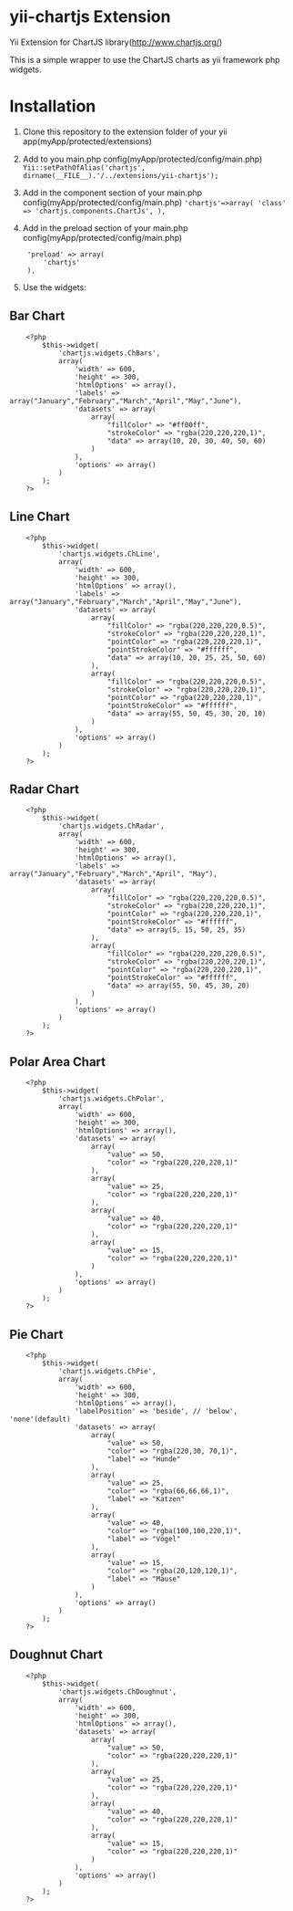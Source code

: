 yii-chartjs Extension
=====================

Yii Extension for ChartJS library(http://www.chartjs.org/)

This is a simple wrapper to use the ChartJS charts as yii framework php widgets.

Installation
============
1. Clone this repository to the extension folder of your yii app(myApp/protected/extensions)

2. Add to you main.php config(myApp/protected/config/main.php)
`Yii::setPathOfAlias('chartjs', dirname(__FILE__).'/../extensions/yii-chartjs');`

3. Add in the component section of your main.php config(myApp/protected/config/main.php)
`'chartjs'=>array(
    'class' => 'chartjs.components.ChartJs',
),`

4. Add in the preload section of your main.php config(myApp/protected/config/main.php)  

        'preload' => array(
            'chartjs'
        ),

5. Use the widgets:
    
Bar Chart
---------

        <?php 
            $this->widget(
                'chartjs.widgets.ChBars', 
                array(
                    'width' => 600,
                    'height' => 300,
                    'htmlOptions' => array(),
                    'labels' => array("January","February","March","April","May","June"),
                    'datasets' => array(
                        array(
                            "fillColor" => "#ff00ff",
                            "strokeColor" => "rgba(220,220,220,1)",
                            "data" => array(10, 20, 30, 40, 50, 60)
                        )       
                    ),
                    'options' => array()
                )
            ); 
        ?>

Line Chart
----------

        <?php 
            $this->widget(
                'chartjs.widgets.ChLine', 
                array(
                    'width' => 600,
                    'height' => 300,
                    'htmlOptions' => array(),
                    'labels' => array("January","February","March","April","May","June"),
                    'datasets' => array(
                        array(
                            "fillColor" => "rgba(220,220,220,0.5)",
                            "strokeColor" => "rgba(220,220,220,1)",
                            "pointColor" => "rgba(220,220,220,1)",
                            "pointStrokeColor" => "#ffffff",
                            "data" => array(10, 20, 25, 25, 50, 60)
                        ),
                        array(
                            "fillColor" => "rgba(220,220,220,0.5)",
                            "strokeColor" => "rgba(220,220,220,1)",
                            "pointColor" => "rgba(220,220,220,1)",
                            "pointStrokeColor" => "#ffffff",
                            "data" => array(55, 50, 45, 30, 20, 10)
                        )      
                    ),
                    'options' => array()
                )
            ); 
        ?>

Radar Chart
-----------

        <?php 
            $this->widget(
                'chartjs.widgets.ChRadar', 
                array(
                    'width' => 600,
                    'height' => 300,
                    'htmlOptions' => array(),
                    'labels' => array("January","February","March","April", "May"),
                    'datasets' => array(
                        array(
                            "fillColor" => "rgba(220,220,220,0.5)",
                            "strokeColor" => "rgba(220,220,220,1)",
                            "pointColor" => "rgba(220,220,220,1)",
                            "pointStrokeColor" => "#ffffff",
                            "data" => array(5, 15, 50, 25, 35)
                        ),
                        array(
                            "fillColor" => "rgba(220,220,220,0.5)",
                            "strokeColor" => "rgba(220,220,220,1)",
                            "pointColor" => "rgba(220,220,220,1)",
                            "pointStrokeColor" => "#ffffff",
                            "data" => array(55, 50, 45, 30, 20)
                        )      
                    ),
                    'options' => array()
                )
            ); 
        ?>

Polar Area Chart
----------------

        <?php 
            $this->widget(
                'chartjs.widgets.ChPolar', 
                array(
                    'width' => 600,
                    'height' => 300,
                    'htmlOptions' => array(),
                    'datasets' => array(
                        array(
                            "value" => 50,
                            "color" => "rgba(220,220,220,1)"
                        ),
                        array(
                            "value" => 25,
                            "color" => "rgba(220,220,220,1)"
                        ),
                        array(
                            "value" => 40,
                            "color" => "rgba(220,220,220,1)"
                        ),
                        array(
                            "value" => 15,
                            "color" => "rgba(220,220,220,1)"
                        )
                    ),
                    'options' => array()
                )
            ); 
        ?>
        
Pie Chart
---------

        <?php 
            $this->widget(
                'chartjs.widgets.ChPie', 
                array(
                    'width' => 600,
                    'height' => 300,
                    'htmlOptions' => array(),
                    'labelPosition' => 'beside', // 'below', 'none'(default)
                    'datasets' => array(
                        array(
                            "value" => 50,
                            "color" => "rgba(220,30, 70,1)",
                            "label" => "Hunde"
                        ),
                        array(
                            "value" => 25,
                            "color" => "rgba(66,66,66,1)",
                            "label" => "Katzen"
                        ),
                        array(
                            "value" => 40,
                            "color" => "rgba(100,100,220,1)",
                            "label" => "Vögel"
                        ),
                        array(
                            "value" => 15,
                            "color" => "rgba(20,120,120,1)",
                            "label" => "Mäuse"
                        )
                    ),
                    'options' => array()
                )
            ); 
        ?>

Doughnut Chart
--------------

        <?php 
            $this->widget(
                'chartjs.widgets.ChDoughnut', 
                array(
                    'width' => 600,
                    'height' => 300,
                    'htmlOptions' => array(),
                    'datasets' => array(
                        array(
                            "value" => 50,
                            "color" => "rgba(220,220,220,1)"
                        ),
                        array(
                            "value" => 25,
                            "color" => "rgba(220,220,220,1)"
                        ),
                        array(
                            "value" => 40,
                            "color" => "rgba(220,220,220,1)"
                        ),
                        array(
                            "value" => 15,
                            "color" => "rgba(220,220,220,1)"
                        )
                    ),
                    'options' => array()
                )
            ); 
        ?>
